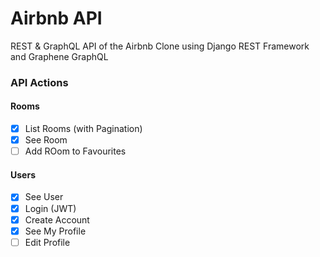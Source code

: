 # Airbnb API

REST & GraphQL API of the Airbnb Clone using Django REST Framework and Graphene GraphQL

### API Actions

#### Rooms

- [x] List Rooms (with Pagination)
- [x] See Room
- [ ] Add ROom to Favourites

#### Users

- [x] See User
- [x] Login (JWT)
- [x] Create Account
- [x] See My Profile
- [ ] Edit Profile
